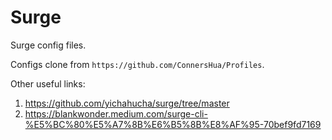 # Surge
Surge config files.

Configs clone from `https://github.com/ConnersHua/Profiles`.


Other useful links:
1. https://github.com/yichahucha/surge/tree/master
2. https://blankwonder.medium.com/surge-cli-%E5%BC%80%E5%A7%8B%E6%B5%8B%E8%AF%95-70bef9fd7169
